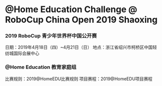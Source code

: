 # @Home Education Challenge @ RoboCup China Open 2019 Shaoxing

### 2019 RoboCup 青少年世界杯中国公开赛
日期：2019年4月18日（四）~4月21日（日）
地点：浙江省绍兴市柯桥区中国轻纺城国际会展中心

### @Home Education 教育家庭组
比赛规则：2019@HomeEDU比赛规则
项目赛程：2019@HomeEDU项目赛程

